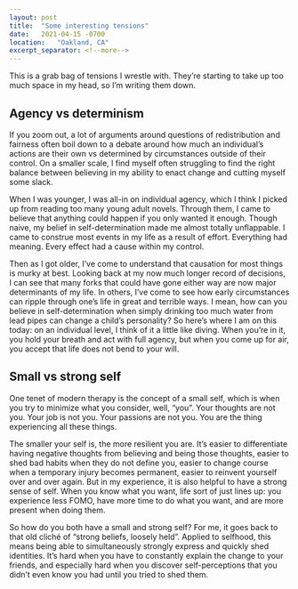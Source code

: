 ```yaml
---
layout: post
title:  "Some interesting tensions"
date:   2021-04-15 -0700
location:   "Oakland, CA"
excerpt_separator: <!--more-->
---
```

This is a grab bag of tensions I wrestle with. They’re starting to take up too much space in my head, so I’m writing them down. <!--more-->

## Agency vs determinism

If you zoom out, a lot of arguments around questions of redistribution and fairness often boil down to a debate around how much an individual’s actions are their own vs determined by circumstances outside of their control. On a smaller scale, I find myself often struggling to find the right balance between believing in my ability to enact change and cutting myself some slack. 

When I was younger, I was all-in on individual agency, which I think I picked up from reading too many young adult novels. Through them, I came to believe that anything could happen if you only wanted it enough. Though naive, my belief in self-determination made me almost totally unflappable. I came to construe most events in my life as a result of effort. Everything had meaning. Every effect had a cause within my control.

Then as I got older, I’ve come to understand that causation for most things is murky at best. Looking back at my now much longer record of decisions, I can see that many forks that could have gone either way are now major determinants of my life. In others, I’ve come to see how early circumstances can ripple through one’s life in great and terrible ways. I mean, how can you believe in self-determination when simply drinking too much water from lead pipes can change a child’s personality?
So here’s where I am on this today: on an individual level, I think of it a little like diving. When you’re in it, you hold your breath and act with full agency, but when you come up for air, you accept that life does not bend to your will.

## Small vs strong self

One tenet of modern therapy is the concept of a small self, which is when you try to minimize what you consider, well, “you”. Your thoughts are not you. Your job is not you. Your passions are not you. You are the thing experiencing all these things.

The smaller your self is, the more resilient you are. It’s easier to differentiate having negative thoughts from believing and being those thoughts, easier to shed bad habits when they do not define you, easier to change course when a temporary injury becomes permanent, easier to reinvent yourself over and over again.
But in my experience, it is also helpful to have a strong sense of self. When you know what you want, life sort of just lines up: you experience less FOMO, have more time to do what you want, and are more present when doing them.

So how do you both have a small and strong self? For me, it goes back to that old cliché of “strong beliefs, loosely held”. Applied to selfhood, this means being able to simultaneously strongly express and quickly shed identities. It’s hard when you have to constantly explain the change to your friends, and especially hard when you discover self-perceptions that you didn’t even know you had until you tried to shed them.
